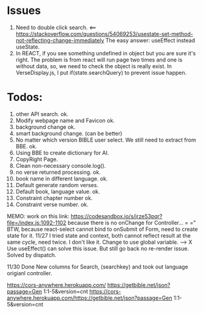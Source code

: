 # Issues  
1. Need to double click search.  <==
https://stackoverflow.com/questions/54069253/usestate-set-method-not-reflecting-change-immediately
The easy answer: useEffect instead useState.  
2. In REACT, if you see something undefined in object but you are sure it's right. The problem is from
react will run page two times and one is without data, so, we need to check the object is really exist.
In VerseDisplay.js, I put if(state.searchQuery) to prevent issue happen.


# Todos:  
1. other API search.   ok.
2. Modify webpage name and Favicon ok.  
3. background change  ok.
4. smart background change.  (can be better)
5. No matter which version BIBLE user select. We still need to extract from BBE. ok.
6. Using BBE to create dictionary for AI.
7. CopyRight Page.  
8. Clean non-necessary console.log().  
9. no verse returned processing. ok.  
10. book name in different language. ok.
11. Default generate random verses.  
12. Default book, language value. ok.  
13. Constraint chapter number ok.  
14. Constraint verse number. ok.

MEMO: work on this link:
https://codesandbox.io/s/jrze53pqr?file=/index.js:1092-1102
because there is no onChange for Controller... = ="
BTW, because react-select cannot bind to onSubmit of Form, need to create state for it.
11/27 I tried state and context, both cannot reflect result at the same cycle, need twice. I don't like it.
Change to use global variable.  --> X
Use useEffect() can solve this issue. But still go back no re-render issue. Solved by dispatch.

11/30 Done New columns for Search, (searchkey) and took out language origianl controller.


https://cors-anywhere.herokuapp.com/
https://getbible.net/json?passage=Gen 1:1-5&version=cnt
https://cors-anywhere.herokuapp.com/https://getbible.net/json?passage=Gen 1:1-5&version=cnt
